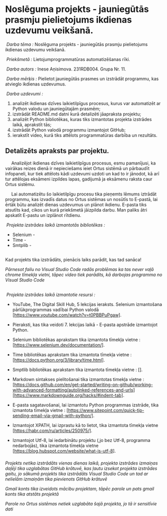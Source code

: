 # Noslēguma projekts - jauniegūtās prasmju pielietojums ikdienas uzdevumu veikšanā.
&nbsp;_Darba tēma :_ Noslēguma projekts - jauniegūtās prasmju pielietojums ikdienas uzdevumu veikšanā.

&nbsp;_Priekšmetā :_ Lietojumprogrammatūras automatizēšanas rīki.

&nbsp;_Darba autors :_ Inese Aņisimova. 231RDB004. Grupa  Nr. 11.

&nbsp;_Darba mērķis :_ Pielietot jauniegūtās prasmes un izstrādāt programmu, kas atvieglo ikdienas uzdevumus.

&nbsp;_Darba uzdevumi :_ 
1. analizēt ikdienas dzīves laikietilpīgus procesus, kurus var automatizēt ar Python valodu un jauniegūtajām prasmēm;
1. izstrādāt README.md datni kurā detalizēti jāapraksta projektu;
1. analizēt Python bibliotēkas, kuras tiks izmantotas projekta izstrādes laikā, aprakstīt tās;
1. izstrādāt Python valodā programmu izmantojot GitHub;
1. ierakstīt video, kurā tiks attēlots programmatūras darbība un rezultāts.

## Detalizēts apraksts par projektu.
&nbsp;&nbsp;&nbsp;&nbsp; Analizējot ikdienas dzīves laikietilpīgus procesus, esmu pamanījusi, ka vairākas reizes dienā ir nepieciešams ieiet Ortus sistēmā un pārbaudīt infopaneli, kur tiek attēlots kādi uzdevumi uzdoti un kad to ir jānodot, kā arī tur attēlojas eksāmeni izpildes lapas, gadijumā ja eksāmenu raksta caur Ortus sistēmu.

&nbsp;&nbsp;&nbsp;&nbsp; Lai automatizētu šo laikietilpīgu procesu tika pieņemts lēmums iztrādāt programmu, kas izvadīs datus no Ortus sistēmas un nosūtīs to E-pastā, lai ērtāk būtu analizēt dienas uzdevumus un plānot ikdienu. E-pasta tiks atsutīts kad, cikos un kurā priekšmetā jāizpilda darbu. Man paliks ātri apskatīt E-pastu un izplānot rītdienu.

&nbsp;_Projekta izstrādes laikā izmantotās bibliotēkas :_ 

* Selenium - 
* Time -
* Smtplib - 

## 
Kad projekts tika izstrādāts, pienācis laiks parādit, kas tad sanāca!

_*Pārnesot failu no Visual Studio Code radās problēmas ka tas never vaļā chrome tīmekļa vietni, tāpec video tiek parādits, kā darbojas programma no Visual Studio Code*_

## 
&nbsp;_Projekta izstrādes laikā izmantotie resursi :_ 
* YouTube, The Digital Skill Hub, 5 lekcijas ieraksts. Selenium izmantošana pārlūkprogrammas vadībai Python valodā [https://www.youtube.com/watch?v=t0PBBPuPgaw].

* Pieraksti, kas tika veidoti 7. lekcijas laikā - E-pasta apstrāde izmantojot Python.

* Selenium bibliotēkas aprakstam tika izmantota tīmekļa vietne : [https://www.selenium.dev/documentation/].

* Time bibliotēkas aprakstam tika izmantota tīmekļa vietne : [https://docs.python.org/3/library/time.html].

* Smptlib bibliotēkas aprakstam tika izmantota tīmekļa vietne : [].

* Markdown sintakses pielitošanai tika izmantotas timekļa vietne : [https://docs.github.com/en/get-started/writing-on-github/working-with-advanced-formatting/autolinked-references-and-urls][https://www.markdownguide.org/hacks/#indent-tab].

* E-pasta sagatavošanai, lai izmantotu Python programmas izstrāde, tika izmantota tīmekļa vietne : [https://www.sitepoint.com/quick-tip-sending-email-via-gmail-with-python/].

* Izmantojot XPATH, lai izprastu kā to lietot, tika izmantota tīmekļa vietne [https://habr.com/ru/articles/250975/].

* Izmantojot Utf-8, lai iedarbinātu projektu (,jo bez Utf-8, programma nedarbojās), tika izmantota tīmekļa vietne [https://blog.hubspot.com/website/what-is-utf-8].

###
_*Projekts netika izstrādāts vienas dienas laikā, projekta izstrādes izmaiņas daļēji tika uzglabātas GitHub krātuvē, kas ļautu izsekot projekta izstrādes gaitu, jo sākumā projekts tika izstrādāts Visual Studio Code un tad ar nelielām izmaiņām tika pievienots GitHub krātuvē*_

_*Gmail konts tika izveidots mācibu projektam, tāpēc parole un pats gmail konts tika atstāts projektā*_

_*Parole no Ortus sistēmas netiek uzglabāta šajā projekta, jo tā ir sensitīvie dati*_